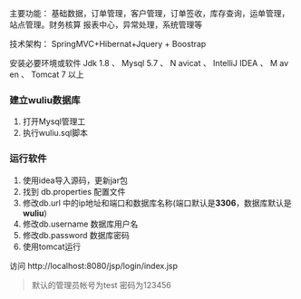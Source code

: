 ﻿主要功能：
基础数据，订单管理，客户管理，订单签收，库存查询，运单管理，站点管理。财务核算
    报表中心，异常处理，系统管理等

技术架构：
SpringMVC+Hibernat+Jquery + Boostrap

安装必要环境或软件
Jdk 1.8 、 Mysql 5.7 、 N avicat 、 IntelliJ IDEA 、 M av en 、 Tomcat 7 以上

### 建立wuliu数据库
1. 打开Mysql管理工
2. 执行wuliu.sql脚本

### 运行软件

1. 使用idea导入源码，更新jar包
2. 找到 db.properties 配置文件
3. 修改db.url 中的ip地址和端口和数据库名称(端口默认是**3306**，数据库默认是**wuliu**)
4. 修改db.username 数据库用户名
5. 修改db.password 数据库密码
6. 使用tomcat运行

访问 http://localhost:8080/jsp/login/index.jsp
> 默认的管理员帐号为test 密码为123456










